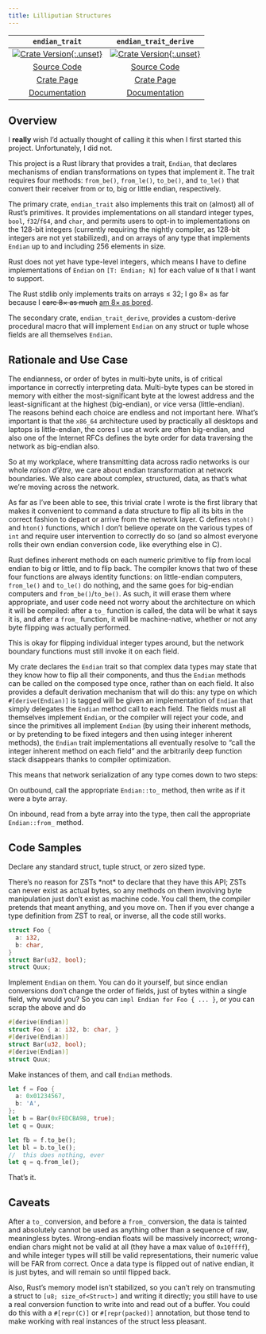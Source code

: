 ```yaml
---
title: Lilliputian Structures
---
```


|          `endian_trait`           |       `endian_trait_derive`       |
| :-------------------------------: | :-------------------------------: |
| [![Crate Version][1]{:.unset}][1] | [![Crate Version][2]{:.unset}][2] |
|         [Source Code][3]          |         [Source Code][4]          |
|          [Crate Page][5]          |          [Crate Page][6]          |
|        [Documentation][7]         |        [Documentation][8]         |

## Overview

I **really** wish I’d actually thought of calling it this when I first started
this project. Unfortunately, I did not.

This project is a Rust library that provides a trait, `Endian`, that declares
mechanisms of endian transformations on types that implement it. The trait
requires four methods: `from_be()`, `from_le()`, `to_be()`, and `to_le()` that
convert their receiver from or to, big or little endian, respectively.

The primary crate, `endian_trait` also implements this trait on (almost) all of
Rust’s primitives. It provides implementations on all standard integer types,
`bool`, `f32`/`f64`, and `char`, and permits users to opt-in to implementations
on the 128-bit integers (currently requiring the nightly compiler, as 128-bit
integers are not yet stabilized), and on arrays of any type that implements
`Endian` up to and including 256 elements in size.

Rust does not yet have type-level integers, which means I have to define
implementations of `Endian` on `[T: Endian; N]` for each value of `N` that I
want to support.

<aside markdown="block">
The Rust stdlib only implements traits on arrays ≤ 32; I go 8× as far because I
<del>care 8× as much</del> <ins>am 8× as bored</ins>.
</aside>

The secondary crate, `endian_trait_derive`, provides a custom-derive procedural
macro that will implement `Endian` on any struct or tuple whose fields are all
themselves `Endian`.

## Rationale and Use Case

The endianness, or order of bytes in multi-byte units, is of critical importance
in correctly interpreting data. Multi-byte types can be stored in memory with
either the most-significant byte at the lowest address and the least-significant
at the highest (big-endian), or vice versa (little-endian). The reasons behind
each choice are endless and not important here. What’s important is that the
`x86_64` architecture used by practically all desktops and laptops is
little-endian, the cores I use at work are often big-endian, and also one of the
Internet RFCs defines the byte order for data traversing the network as
big-endian also.

So at my workplace, where transmitting data across radio networks is our whole
*raison d’être*, we care about endian transformation at network boundaries. We
also care about complex, structured, data, as that’s what we’re moving across
the network.

As far as I’ve been able to see, this trivial crate I wrote is the first library
that makes it convenient to command a data structure to flip all its bits in the
correct fashion to depart or arrive from the network layer. C defines `ntoh()`
and `hton()` functions, which I don’t believe operate on the various types of
`int` and require user intervention to correctly do so (and so almost everyone
rolls their own endian conversion code, like everything else in C).

Rust defines inherent methods on each numeric primitive to flip from local
endian to big or little, and to flip back. The compiler knows that two of these
four functions are always identity functions: on little-endian computers,
`from_le()` and `to_le()` do nothing, and the same goes for big-endian computers
and `from_be()`/`to_be()`. As such, it will erase them where appropriate, and
user code need not worry about the architecture on which it will be compiled:
after a `to_` function is called, the data will be what it says it is, and after
a `from_` function, it will be machine-native, whether or not any byte flipping
was actually performed.

This is okay for flipping individual integer types around, but the network
boundary functions must still invoke it on each field.

My crate declares the `Endian` trait so that complex data types may state that
they know how to flip all their components, and thus the `Endian` methods can be
called on the composed type once, rather than on each field. It also provides a
default derivation mechanism that will do this: any type on which
`#[derive(Endian)]` is tagged will be given an implementation of `Endian` that
simply delegates the `Endian` method call to each field. The fields must all
themselves implement `Endian`, or the compiler will reject your code, and since
the primitives all implement `Endian` (by using their inherent methods, or by
pretending to be fixed integers and then using integer inherent methods), the
`Endian` trait implementations all eventually resolve to “call the integer
inherent method on each field” and the arbitrarily deep function stack
disappears thanks to compiler optimization.

This means that network serialization of any type comes down to two steps:

On outbound, call the appropriate `Endian::to_` method, then write as if it were
a byte array.

On inbound, read from a byte array into the type, then call the appropriate
`Endian::from_` method.

## Code Samples

Declare any standard struct, tuple struct, or zero sized type.

<aside markdown="block">
There’s no reason for ZSTs *not* to declare that they have this API; ZSTs can
never exist as actual bytes, so any methods on them involving byte manipulation
just don’t exist as machine code. You call them, the compiler pretends that
meant anything, and you move on. Then if you ever change a type definition from
ZST to real, or inverse, all the code still works.
</aside>

```rust
struct Foo {
  a: i32,
  b: char,
}
struct Bar(u32, bool);
struct Quux;
```

Implement `Endian` on them. You can do it yourself, but since endian conversions
don’t change the order of fields, just of bytes within a single field, why would
you? So you can `impl Endian for Foo { ... }`, or you can scrap the above and do

```rust
#[derive(Endian)]
struct Foo { a: i32, b: char, }
#[derive(Endian)]
struct Bar(u32, bool);
#[derive(Endian)]
struct Quux;
```

Make instances of them, and call `Endian` methods.

```rust
let f = Foo {
  a: 0x01234567,
  b: 'A',
};
let b = Bar(0xFEDCBA98, true);
let q = Quux;

let fb = f.to_be();
let bl = b.to_le();
//  this does nothing, ever
let q = q.from_le();
```

That’s it.

## Caveats

After a `to_` conversion, and before a `from_` conversion, the data is tainted
and absolutely cannot be used as anything other than a sequence of raw,
meaningless bytes. Wrong-endian floats will be massively incorrect; wrong-endian
chars might not be valid at all (they have a max value of `0x10ffff`), and while
integer types will still be valid representations, their numeric value will be
FAR from correct. Once a data type is flipped out of native endian, it is just
bytes, and will remain so until flipped back.

Also, Rust’s memory model isn’t stabilized, so you can’t rely on transmuting a
struct to `[u8; size_of<Struct>]` and writing it directly; you still have to use
a real conversion function to write into and read out of a buffer. You could do
this with a `#[repr(C)]` or `#[repr(packed)]` annotation, but those tend to make
working with real instances of the struct less pleasant.

[1]: https://img.shields.io/crates/v/endian_trait.svg
[2]: https://img.shields.io/crates/v/endian_trait_derive.svg
[3]: https://gitlab.com/myrrlyn/endian_trait
[4]: https://gitlab.com/myrrlyn/endian_trait
[5]: https://crates.io/crates/endian_trait
[6]: https://crates.io/crates/endian_trait_derive
[7]: https://docs.rs/endian_trait
[8]: https://docs.rs/endian_trait_derive
